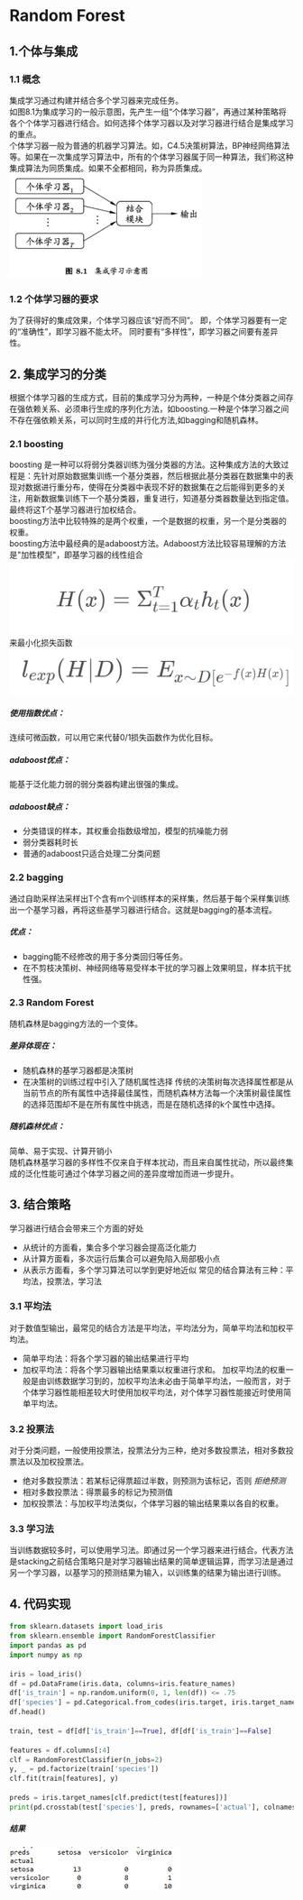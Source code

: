 # Random Forest
## 1.个体与集成
### 1.1 概念
集成学习通过构建并结合多个学习器来完成任务。\
如图8.1为集成学习的一般示意图，先产生一组“个体学习器”，再通过某种策略将各个个体学习器进行结合。如何选择个体学习器以及对学习器进行结合是集成学习的重点。\
个体学习器一般为普通的机器学习算法。如，C4.5决策树算法，BP神经网络算法等。如果在一次集成学习算法中，所有的个体学习器属于同一种算法，我们称这种集成算法为同质集成。如果不全都相同，称为异质集成。\
![figure1](1.png)
### 1.2 个体学习器的要求
为了获得好的集成效果，个体学习器应该“好而不同”。
即，个体学习器要有一定的“准确性”，即学习器不能太坏。
同时要有“多样性”，即学习器之间要有差异性。
## 2. 集成学习的分类
根据个体学习器的生成方式，目前的集成学习分为两种，一种是个体分类器之间存在强依赖关系、必须串行生成的序列化方法，如boosting.一种是个体学习器之间不存在强依赖关系，可以同时生成的并行化方法,如bagging和随机森林。
### 2.1 boosting
boosting 是一种可以将弱分类器训练为强分类器的方法。这种集成方法的大致过程是：先针对原始数据集训练一个基分类器，然后根据此基分类器在数据集中的表现对数据进行重分布，使得在分类器中表现不好的数据集在之后能得到更多的关注，用新数据集训练下一个基分类器，重复进行，知道基分类器数量达到指定值。最终将这T个基学习器进行加权结合。\
boosting方法中比较特殊的是两个权重，一个是数据的权重，另一个是分类器的权重。\
boosting方法中最经典的是adaboost方法。Adaboost方法比较容易理解的方法是"加性模型"，即基学习器的线性组合 
![figure2](2.png)\
来最小化损失函数 \
![figure3](3.png)
##### 使用指数优点：
连续可微函数，可以用它来代替0/1损失函数作为优化目标。
##### adaboost优点：
能基于泛化能力弱的弱分类器构建出很强的集成。
##### adaboost缺点：
* 分类错误的样本，其权重会指数级增加，模型的抗噪能力弱
* 弱分类器耗时长
* 普通的adaboost只适合处理二分类问题
### 2.2 bagging 
通过自助采样法采样出T个含有m个训练样本的采样集，然后基于每个采样集训练出一个基学习器，再将这些基学习器进行结合。这就是bagging的基本流程。
##### 优点：
* bagging能不经修改的用于多分类回归等任务。
* 在不剪枝决策树、神经网络等易受样本干扰的学习器上效果明显，样本抗干扰性强。
### 2.3 Random Forest
随机森林是bagging方法的一个变体。
##### 差异体现在：
* 随机森林的基学习器都是决策树
* 在决策树的训练过程中引入了随机属性选择
传统的决策树每次选择属性都是从当前节点的所有属性中选择最佳属性，而随机森林方法每一个决策树最佳属性的选择范围却不是在所有属性中挑选，而是在随机选择的k个属性中选择。
##### 随机森林优点：
简单、易于实现、计算开销小\
随机森林基学习器的多样性不仅来自于样本扰动，而且来自属性扰动，所以最终集成的泛化性能可通过个体学习器之间的差异度增加而进一步提升。
## 3. 结合策略
学习器进行结合会带来三个方面的好处
* 从统计的方面看，集合多个学习器会提高泛化能力
* 从计算方面看，多次运行后集合可以避免陷入局部极小点
* 从表示方面看，多个学习算法可以学到更好地近似
常见的结合算法有三种：平均法，投票法，学习法
### 3.1 平均法
对于数值型输出，最常见的结合方法是平均法，平均法分为，简单平均法和加权平均法。
* 简单平均法：将各个学习器的输出结果进行平均
* 加权平均法：将各个学习器输出结果乘以权重进行求和。
加权平均法的权重一般是由训练数据学习到的，加权平均法未必由于简单平均法，一般而言，对于个体学习器性能相差较大时使用加权平均法，对个体学习器性能接近时使用简单平均法。
### 3.2 投票法
对于分类问题，一般使用投票法，投票法分为三种，绝对多数投票法，相对多数投票法以及加权投票法。
* 绝对多数投票法：若某标记得票超过半数，则预测为该标记，否则 *拒绝预测*
* 相对多数投票法：得票最多的标记为预测值
* 加权投票法：与加权平均法类似，个体学习器的输出结果乘以各自的权重。
### 3.3 学习法 
当训练数据较多时，可以使用学习法。即通过另一个学习器来进行结合。代表方法是stacking之前结合策略只是对学习器输出结果的简单逻辑运算，而学习法是通过另一个学习器，以基学习的预测结果为输入，以训练集的结果为输出进行训练。
## 4. 代码实现
```python
from sklearn.datasets import load_iris
from sklearn.ensemble import RandomForestClassifier
import pandas as pd
import numpy as np

iris = load_iris()
df = pd.DataFrame(iris.data, columns=iris.feature_names)
df['is_train'] = np.random.uniform(0, 1, len(df)) <= .75
df['species'] = pd.Categorical.from_codes(iris.target, iris.target_names)
df.head()

train, test = df[df['is_train']==True], df[df['is_train']==False]

features = df.columns[:4]
clf = RandomForestClassifier(n_jobs=2)
y, _ = pd.factorize(train['species'])
clf.fit(train[features], y)

preds = iris.target_names[clf.predict(test[features])]
print(pd.crosstab(test['species'], preds, rownames=['actual'], colnames=['preds']))
```
##### 结果
![figure5](5.png)
